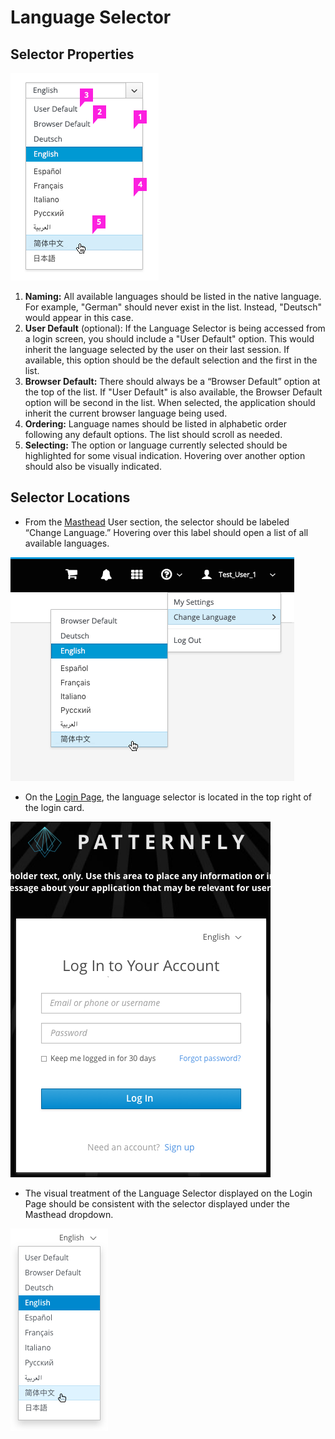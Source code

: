 # Language Selector

## Selector Properties
  ![Language Selector](./img/languages-2.png)

  1. **Naming:** All available languages should be listed in the native language. For example, "German" should never exist in the list. Instead, "Deutsch" would appear in this case.
  2. **User Default** (optional): If the Language Selector is being accessed from a login screen, you should include a "User Default" option. This would inherit the language selected by the user on their last session. If available, this option should be the default selection and the first in the list.
  3. **Browser Default:** There should always be a “Browser Default” option at the top of the list. If "User Default" is also available, the Browser Default option will be second in the list. When selected, the application should inherit the current browser language being used.
  4. **Ordering:** Language names should be listed in alphabetic order following any default options. The list should scroll as needed.
  5. **Selecting:** The option or language currently selected should be highlighted for some visual indication. Hovering over another option should also be visually indicated.


## Selector Locations
  * From the [Masthead](https://www.patternfly.org/pattern-library/application-framework/masthead/#_) User section, the selector should be labeled “Change Language.” Hovering over this label should open a list of all available languages.

  ![Language Selector in Masthead](./img/v2_language_2.png)

  * On the [Login Page](https://www.patternfly.org/pattern-library/application-framework/login-page/#_), the language selector is located in the top right of the login card.

  ![Language Selector on Login Page](./img/language_05.png)

  * The visual treatment of the Language Selector displayed on the Login Page should be consistent with the selector displayed under the Masthead dropdown.

  ![Language Selector Combobox](./img/v2_language_3.png)
